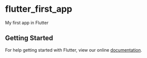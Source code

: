 # flutter_first_app

My first app in Flutter

## Getting Started

For help getting started with Flutter, view our online
[documentation](https://flutter.io/).
